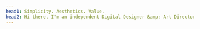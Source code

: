 ```yaml
---
head1: Simplicity. Aesthetics. Value. 
head2: Hi there, I'm an independent Digital Designer &amp; Art Director focused on digital design for brands that like to have fun.
---
```


